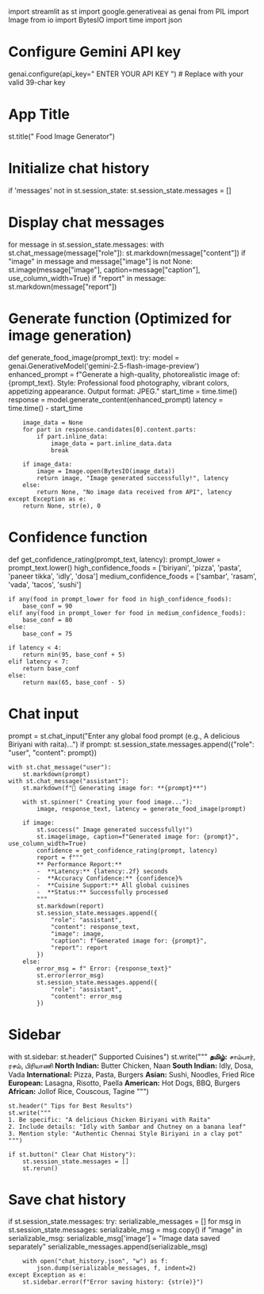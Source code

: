 import streamlit as st
import google.generativeai as genai
from PIL import Image
from io import BytesIO
import time
import json

# Configure Gemini API key
genai.configure(api_key=" ENTER YOUR API KEY ")  # Replace with your valid 39-char key

# App Title
st.title(" Food Image Generator")

# Initialize chat history
if 'messages' not in st.session_state:
    st.session_state.messages = []

# Display chat messages
for message in st.session_state.messages:
    with st.chat_message(message["role"]):
        st.markdown(message["content"])
        if "image" in message and message["image"] is not None:
            st.image(message["image"], caption=message["caption"], use_column_width=True)
        if "report" in message:
            st.markdown(message["report"])

# Generate function (Optimized for image generation)
def generate_food_image(prompt_text):
    try:
        model = genai.GenerativeModel('gemini-2.5-flash-image-preview')
        enhanced_prompt = f"Generate a high-quality, photorealistic image of: {prompt_text}. Style: Professional food photography, vibrant colors, appetizing appearance. Output format: JPEG."
        start_time = time.time()
        response = model.generate_content(enhanced_prompt)
        latency = time.time() - start_time

        image_data = None
        for part in response.candidates[0].content.parts:
            if part.inline_data:
                image_data = part.inline_data.data
                break

        if image_data:
            image = Image.open(BytesIO(image_data))
            return image, "Image generated successfully!", latency
        else:
            return None, "No image data received from API", latency
    except Exception as e:
        return None, str(e), 0

# Confidence function
def get_confidence_rating(prompt_text, latency):
    prompt_lower = prompt_text.lower()
    high_confidence_foods = ['biriyani', 'pizza', 'pasta', 'paneer tikka', 'idly', 'dosa']
    medium_confidence_foods = ['sambar', 'rasam', 'vada', 'tacos', 'sushi']

    if any(food in prompt_lower for food in high_confidence_foods):
        base_conf = 90
    elif any(food in prompt_lower for food in medium_confidence_foods):
        base_conf = 80
    else:
        base_conf = 75

    if latency < 4:
        return min(95, base_conf + 5)
    elif latency < 7:
        return base_conf
    else:
        return max(65, base_conf - 5)

# Chat input
prompt = st.chat_input("Enter any global food prompt (e.g., A delicious Biriyani with raita)...")
if prompt:
    st.session_state.messages.append({"role": "user", "content": prompt})

    with st.chat_message("user"):
        st.markdown(prompt)
    with st.chat_message("assistant"):
        st.markdown(f"🍳 Generating image for: **{prompt}**")

        with st.spinner(" Creating your food image..."):
            image, response_text, latency = generate_food_image(prompt)

        if image:
            st.success(" Image generated successfully!")
            st.image(image, caption=f"Generated image for: {prompt}", use_column_width=True)
            confidence = get_confidence_rating(prompt, latency)
            report = f"""
            ** Performance Report:**
            -  **Latency:** {latency:.2f} seconds
            -  **Accuracy Confidence:** {confidence}%
            -  **Cuisine Support:** All global cuisines
            -  **Status:** Successfully processed
            """
            st.markdown(report)
            st.session_state.messages.append({
                "role": "assistant",
                "content": response_text,
                "image": image,
                "caption": f"Generated image for: {prompt}",
                "report": report
            })
        else:
            error_msg = f" Error: {response_text}"
            st.error(error_msg)
            st.session_state.messages.append({
                "role": "assistant",
                "content": error_msg
            })

# Sidebar
with st.sidebar:
    st.header(" Supported Cuisines")
    st.write("""
    **தமிழ்:** சாம்பார், ரசம், பிரியாணி
    **North Indian:** Butter Chicken, Naan
    **South Indian:** Idly, Dosa, Vada
    **International:** Pizza, Pasta, Burgers
    **Asian:** Sushi, Noodles, Fried Rice
    **European:** Lasagna, Risotto, Paella
    **American:** Hot Dogs, BBQ, Burgers
    **African:** Jollof Rice, Couscous, Tagine
    """)

    st.header(" Tips for Best Results")
    st.write("""
    1. Be specific: "A delicious Chicken Biriyani with Raita"
    2. Include details: "Idly with Sambar and Chutney on a banana leaf"
    3. Mention style: "Authentic Chennai Style Biriyani in a clay pot"
    """)

    if st.button(" Clear Chat History"):
        st.session_state.messages = []
        st.rerun()

# Save chat history
if st.session_state.messages:
    try:
        serializable_messages = []
        for msg in st.session_state.messages:
            serializable_msg = msg.copy()
            if "image" in serializable_msg:
                serializable_msg['image'] = "Image data saved separately"
            serializable_messages.append(serializable_msg)

        with open("chat_history.json", "w") as f:
            json.dump(serializable_messages, f, indent=2)
    except Exception as e:
        st.sidebar.error(f"Error saving history: {str(e)}")
